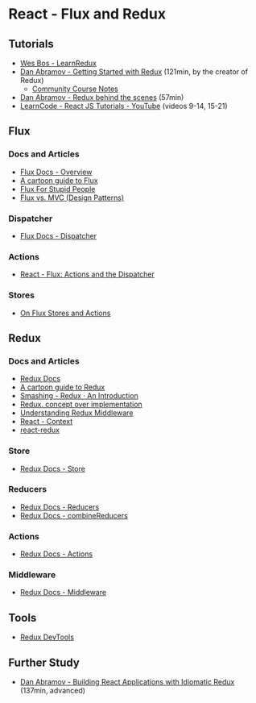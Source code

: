 React - Flux and Redux
=======================

Tutorials
-----------

- [Wes Bos - LearnRedux](https://learnredux.com/)
- [Dan Abramov - Getting Started with Redux](https://egghead.io/courses/getting-started-with-redux) (121min, by the creator of Redux)
  - [Community Course Notes](https://github.com/tayiorbeii/egghead.io_redux_course_notes)
- [Dan Abramov - Redux behind the scenes](https://www.youtube.com/watch?v=VJ38wSFbM3A) (57min)
- [LearnCode - React JS Tutorials - YouTube](https://www.youtube.com/playlist?list=PLoYCgNOIyGABj2GQSlDRjgvXtqfDxKm5b) (videos 9-14, 15-21)

Flux
-----

### Docs and Articles

- [Flux Docs - Overview](https://facebook.github.io/flux/docs/overview.html)
- [A cartoon guide to Flux](https://code-cartoons.com/a-cartoon-guide-to-flux-6157355ab207)
- [Flux For Stupid People](http://blog.andrewray.me/flux-for-stupid-people/)
- [Flux vs. MVC (Design Patterns)](https://medium.com/hacking-and-gonzo/flux-vs-mvc-design-patterns-57b28c0f71b7)

### Dispatcher

- [Flux Docs - Dispatcher](https://facebook.github.io/flux/docs/dispatcher.html)

### Actions

- [React - Flux: Actions and the Dispatcher](https://facebook.github.io/react/blog/2014/07/30/flux-actions-and-the-dispatcher.html)

### Stores

- [On Flux Stores and Actions](http://jaysoo.ca/2015/03/09/on-flux-stores-and-actions/)

Redux
------

### Docs and Articles

- [Redux Docs](http://redux.js.org/)
- [A cartoon guide to Redux](https://code-cartoons.com/a-cartoon-intro-to-redux-3afb775501a6)
- [Smashing - Redux · An Introduction](https://www.smashingmagazine.com/2016/06/an-introduction-to-redux/)
- [Redux. concept over implementation](http://www.schibsted.pl/blog/redux-concept-over-implementation/)
- [Understanding Redux Middleware](https://medium.com/@meagle/understanding-87566abcfb7a#.p12wswomh)
- [React - Context](https://facebook.github.io/react/docs/context.html)
- [react-redux](https://github.com/reactjs/react-redux)

### Store

- [Redux Docs - Store](http://redux.js.org/docs/api/Store.html)

### Reducers

- [Redux Docs - Reducers](http://redux.js.org/docs/basics/Reducers.html)
- [Redux Docs - combineReducers](http://redux.js.org/docs/api/combineReducers.html)

### Actions

- [Redux Docs - Actions](http://redux.js.org/docs/basics/Actions.html)

### Middleware

- [Redux Docs - Middleware](http://redux.js.org/docs/advanced/Middleware.html)

Tools
------

- [Redux DevTools](https://github.com/gaearon/redux-devtools)

Further Study
--------------

- [Dan Abramov - Building React Applications with Idiomatic Redux](https://egghead.io/courses/building-react-applications-with-idiomatic-redux) (137min, advanced)

